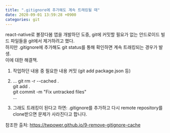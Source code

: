```yaml
---
title: ".gitignore에 추가해도 계속 트래킹될 때"
date: 2020-09-01 13:59:28 +0900
categories: git
---
```


react-native로 볼장다봄 앱을 개발하던 도중, git에 커밋할 필요가 없는 안드로이드 빌드 파일들을 git에서 제거하려고 했다.<br/>
하지만 .gitignore에 추가해도 git status를 통해 확인하면 계속 트래킹되는 경우가 발생.<br/>
이에 대한 해결책.<br/>

1. 작업하던 내용 중 필요한 내용 커밋 (git add package.json 등)
2. ...
git rm -r --cached .<br/>
git add .<br/>
git commit -m "Fix untracked files"<br/>
...

3. 그래도 트래킹이 된다고 하면:  .gitignore를 추가하고 다시 remote repository를 clone받으면 문제가 사라진다고 합니다.

참조한 출처: https://twpower.github.io/9-remove-gitignore-cache